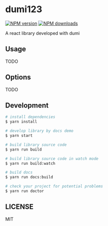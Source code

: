 # dumi123

[![NPM version](https://img.shields.io/npm/v/dumi123.svg?style=flat)](https://npmjs.org/package/dumi123)
[![NPM downloads](http://img.shields.io/npm/dm/dumi123.svg?style=flat)](https://npmjs.org/package/dumi123)

A react library developed with dumi

## Usage

TODO

## Options

TODO

## Development

```bash
# install dependencies
$ yarn install

# develop library by docs demo
$ yarn start

# build library source code
$ yarn run build

# build library source code in watch mode
$ yarn run build:watch

# build docs
$ yarn run docs:build

# check your project for potential problems
$ yarn run doctor
```

## LICENSE

MIT
